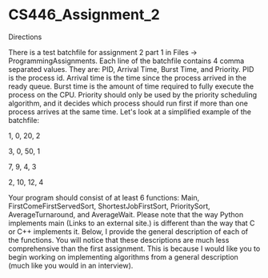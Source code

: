 # CS446_Assignment_2
 
Directions

There is a test batchfile for assignment 2 part 1 in Files -> ProgrammingAssignments. Each line of the batchfile contains 4 comma separated values. They are: PID, Arrival Time, Burst Time, and Priority. PID is the process id. Arrival time is the time since the process arrived in the ready queue. Burst time is the amount of time required to fully execute the process on the CPU. Priority should only be used by the priority scheduling algorithm, and it decides which process should run first if more than one process arrives at the same time. Let's look at a simplified example of the batchfile:

1, 0, 20, 2

3, 0, 50, 1

7, 9, 4, 3

2, 10, 12, 4


Your program should consist of at least 6 functions: Main, FirstComeFirstServedSort, ShortestJobFirstSort, PrioritySort, AverageTurnaround, and AverageWait. Please note that the way Python implements main (Links to an external site.) is different than the way that C or C++ implements it. Below, I provide the general description of each of the functions. You will notice that these descriptions are much less comprehensive than the first assignment. This is because I would like you to begin working on implementing algorithms from a general description (much like you would in an interview).
